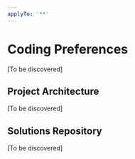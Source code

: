 ```yaml
---
applyTo: '**'
---
```


# Coding Preferences

[To be discovered]

## Project Architecture

[To be discovered]

## Solutions Repository

[To be discovered]
